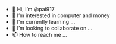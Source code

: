 - 👋 Hi, I’m @pai917
- 👀 I’m interested in computer and money
- 🌱 I’m currently learning ...
- 💞️ I’m looking to collaborate on ...
- 📫 How to reach me ...

<!---
pai917/pai917 is a ✨ special ✨ repository because its `README.md` (this file) appears on your GitHub profile.
You can click the Preview link to take a look at your changes.
--->
